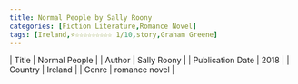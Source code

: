```yaml
---
title: Normal People by Sally Roony
categories: [Fiction Literature,Romance Novel]
tags: [Ireland,⭐☆☆☆☆☆☆☆☆☆ 1/10,story,Graham Greene]
---
```

        
| Title | Normal People  |
| Author |  Sally Roony  |
| Publication Date | 2018   |
| Country | Ireland |
| Genre | romance novel  |
        